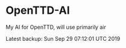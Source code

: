 # OpenTTD-AI
My AI for OpenTTD, will use primarily air

Latest backup: Sun Sep 29 07:12:01 UTC 2019
